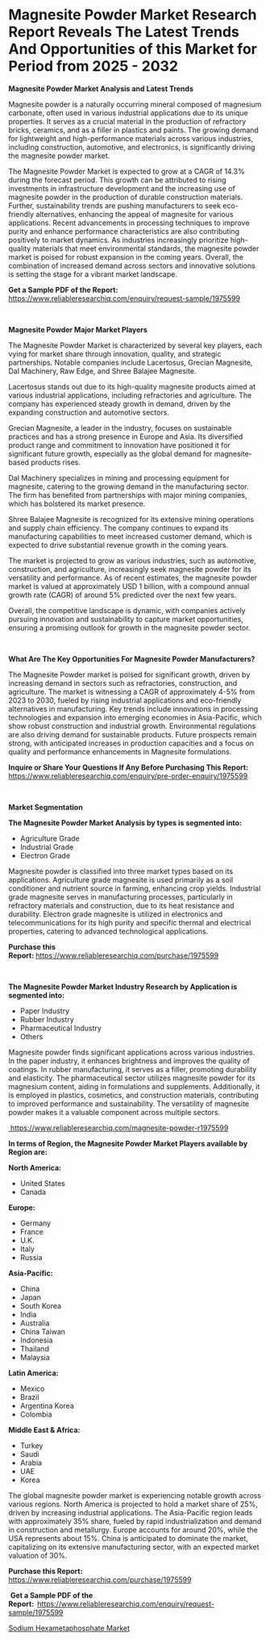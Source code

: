 <p><h1>Magnesite Powder Market Research Report Reveals The Latest Trends And Opportunities of this Market for Period from 2025 - 2032</h1></p><p><strong>Magnesite Powder Market Analysis and Latest Trends</strong></p>
<p><p>Magnesite powder is a naturally occurring mineral composed of magnesium carbonate, often used in various industrial applications due to its unique properties. It serves as a crucial material in the production of refractory bricks, ceramics, and as a filler in plastics and paints. The growing demand for lightweight and high-performance materials across various industries, including construction, automotive, and electronics, is significantly driving the magnesite powder market.</p><p>The Magnesite Powder Market is expected to grow at a CAGR of 14.3% during the forecast period. This growth can be attributed to rising investments in infrastructure development and the increasing use of magnesite powder in the production of durable construction materials. Further, sustainability trends are pushing manufacturers to seek eco-friendly alternatives, enhancing the appeal of magnesite for various applications. Recent advancements in processing techniques to improve purity and enhance performance characteristics are also contributing positively to market dynamics. As industries increasingly prioritize high-quality materials that meet environmental standards, the magnesite powder market is poised for robust expansion in the coming years. Overall, the combination of increased demand across sectors and innovative solutions is setting the stage for a vibrant market landscape.</p></p>
<p><strong>Get a Sample PDF of the Report:&nbsp;</strong> <a href="https://www.reliableresearchiq.com/enquiry/request-sample/1975599?utm_campaign=2757&utm_medium=2&utm_source=Github&utm_content=ia&utm_term=01042025&utm_id=magnesite-powder">https://www.reliableresearchiq.com/enquiry/request-sample/1975599</a></p>
<p>&nbsp;</p>
<p><strong>Magnesite Powder Major Market Players</strong></p>
<p><p>The Magnesite Powder Market is characterized by several key players, each vying for market share through innovation, quality, and strategic partnerships. Notable companies include Lacertosus, Grecian Magnesite, Dal Machinery, Raw Edge, and Shree Balajee Magnesite.</p><p>Lacertosus stands out due to its high-quality magnesite products aimed at various industrial applications, including refractories and agriculture. The company has experienced steady growth in demand, driven by the expanding construction and automotive sectors.</p><p>Grecian Magnesite, a leader in the industry, focuses on sustainable practices and has a strong presence in Europe and Asia. Its diversified product range and commitment to innovation have positioned it for significant future growth, especially as the global demand for magnesite-based products rises.</p><p>Dal Machinery specializes in mining and processing equipment for magnesite, catering to the growing demand in the manufacturing sector. The firm has benefited from partnerships with major mining companies, which has bolstered its market presence.</p><p>Shree Balajee Magnesite is recognized for its extensive mining operations and supply chain efficiency. The company continues to expand its manufacturing capabilities to meet increased customer demand, which is expected to drive substantial revenue growth in the coming years.</p><p>The market is projected to grow as various industries, such as automotive, construction, and agriculture, increasingly seek magnesite powder for its versatility and performance. As of recent estimates, the magnesite powder market is valued at approximately USD 1 billion, with a compound annual growth rate (CAGR) of around 5% predicted over the next few years.</p><p>Overall, the competitive landscape is dynamic, with companies actively pursuing innovation and sustainability to capture market opportunities, ensuring a promising outlook for growth in the magnesite powder sector.</p></p>
<p>&nbsp;</p>
<p><strong>What Are The Key Opportunities For Magnesite Powder Manufacturers?</strong></p>
<p><p>The Magnesite Powder market is poised for significant growth, driven by increasing demand in sectors such as refractories, construction, and agriculture. The market is witnessing a CAGR of approximately 4-5% from 2023 to 2030, fueled by rising industrial applications and eco-friendly alternatives in manufacturing. Key trends include innovations in processing technologies and expansion into emerging economies in Asia-Pacific, which show robust construction and industrial growth. Environmental regulations are also driving demand for sustainable products. Future prospects remain strong, with anticipated increases in production capacities and a focus on quality and performance enhancements in Magnesite formulations.</p></p>
<p><strong>Inquire or Share Your Questions If Any Before Purchasing This Report:</strong> <a href="https://www.reliableresearchiq.com/enquiry/pre-order-enquiry/1975599?utm_campaign=2757&utm_medium=2&utm_source=Github&utm_content=ia&utm_term=01042025&utm_id=magnesite-powder">https://www.reliableresearchiq.com/enquiry/pre-order-enquiry/1975599</a></p>
<p>&nbsp;</p>
<p><strong>Market Segmentation</strong></p>
<p><strong>The Magnesite Powder Market Analysis by types is segmented into:</strong></p>
<p><ul><li>Agriculture Grade</li><li>Industrial Grade</li><li>Electron Grade</li></ul></p>
<p><p>Magnesite powder is classified into three market types based on its applications. Agriculture grade magnesite is used primarily as a soil conditioner and nutrient source in farming, enhancing crop yields. Industrial grade magnesite serves in manufacturing processes, particularly in refractory materials and construction, due to its heat resistance and durability. Electron grade magnesite is utilized in electronics and telecommunications for its high purity and specific thermal and electrical properties, catering to advanced technological applications.</p></p>
<p><strong>Purchase this Report:&nbsp;</strong><a href="https://www.reliableresearchiq.com/purchase/1975599?utm_campaign=2757&utm_medium=2&utm_source=Github&utm_content=ia&utm_term=01042025&utm_id=magnesite-powder">https://www.reliableresearchiq.com/purchase/1975599</a></p>
<p>&nbsp;</p>
<p><strong>The Magnesite Powder Market Industry Research by Application is segmented into:</strong></p>
<p><ul><li>Paper Industry</li><li>Rubber Industry</li><li>Pharmaceutical Industry</li><li>Others</li></ul></p>
<p><p>Magnesite powder finds significant applications across various industries. In the paper industry, it enhances brightness and improves the quality of coatings. In rubber manufacturing, it serves as a filler, promoting durability and elasticity. The pharmaceutical sector utilizes magnesite powder for its magnesium content, aiding in formulations and supplements. Additionally, it is employed in plastics, cosmetics, and construction materials, contributing to improved performance and sustainability. The versatility of magnesite powder makes it a valuable component across multiple sectors.</p></p>
<p><a href="https://www.reliableresearchiq.com/magnesite-powder-r1975599?utm_campaign=2757&utm_medium=2&utm_source=Github&utm_content=ia&utm_term=01042025&utm_id=magnesite-powder">&nbsp;https://www.reliableresearchiq.com/magnesite-powder-r1975599</a></p>
<p><strong>In terms of Region, the Magnesite Powder Market Players available by Region are:</strong></p>
<p>
    <p> <strong> North America: </strong>
        <ul>
            <li>United States</li>
            <li>Canada</li>
        </ul>
        </p> 
    <p> <strong> Europe: </strong>
        <ul>
            <li>Germany</li>
            <li>France</li>
            <li>U.K.</li>
            <li>Italy</li>
            <li>Russia</li>
        </ul>
        </p> 
    <p> <strong> Asia-Pacific: </strong>
        <ul>
            <li>China</li>
            <li>Japan</li>
            <li>South Korea</li>
            <li>India</li>
            <li>Australia</li>
            <li>China Taiwan</li>
            <li>Indonesia</li>
            <li>Thailand</li>
            <li>Malaysia</li>
        </ul>
        </p> 
    <p> <strong> Latin America: </strong>
        <ul>
            <li>Mexico</li>
            <li>Brazil</li>
            <li>Argentina Korea</li>
            <li>Colombia</li>
        </ul>
        </p> 
    <p> <strong> Middle East & Africa: </strong>
        <ul>
            <li>Turkey</li>
            <li>Saudi</li>
            <li>Arabia</li>
            <li>UAE</li>
            <li>Korea</li>
        </ul>
    </p>
    </p>
<p><p>The global magnesite powder market is experiencing notable growth across various regions. North America is projected to hold a market share of 25%, driven by increasing industrial applications. The Asia-Pacific region leads with approximately 35% share, fueled by rapid industrialization and demand in construction and metallurgy. Europe accounts for around 20%, while the USA represents about 15%. China is anticipated to dominate the market, capitalizing on its extensive manufacturing sector, with an expected market valuation of 30%.</p></p>
<p><strong>Purchase this Report: </strong><a href="https://www.reliableresearchiq.com/purchase/1975599?utm_campaign=2757&utm_medium=2&utm_source=Github&utm_content=ia&utm_term=01042025&utm_id=magnesite-powder">https://www.reliableresearchiq.com/purchase/1975599</a></p>
<p>&nbsp;<strong>Get a Sample PDF of the Report:&nbsp;&nbsp;</strong><a href="https://www.reliableresearchiq.com/enquiry/request-sample/1975599?utm_campaign=2757&utm_medium=2&utm_source=Github&utm_content=ia&utm_term=01042025&utm_id=magnesite-powder">https://www.reliableresearchiq.com/enquiry/request-sample/1975599</a></p>
<p><strong></strong></p>
<p><p><a href="https://github.com/arvelm4nthig/Market-Research-Report-List-1/blob/main/sodium-hexametaphosphate-market.md?utm_campaign=2757&utm_medium=2&utm_source=Github&utm_content=ia&utm_term=01042025&utm_id=magnesite-powder">Sodium Hexametaphosphate Market</a></p></p>